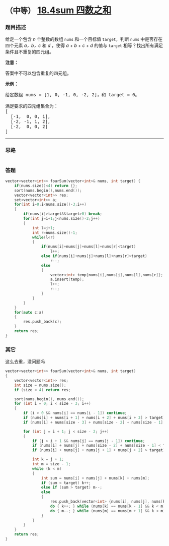 # `（中等）`  [18.4sum 四数之和](https://leetcode-cn.com/problems/4sum/)

### 题目描述
<p>给定一个包含&nbsp;<em>n</em> 个整数的数组&nbsp;<code>nums</code>&nbsp;和一个目标值&nbsp;<code>target</code>，判断&nbsp;<code>nums</code>&nbsp;中是否存在四个元素 <em>a，</em><em>b，c</em>&nbsp;和 <em>d</em>&nbsp;，使得&nbsp;<em>a</em> + <em>b</em> + <em>c</em> + <em>d</em>&nbsp;的值与&nbsp;<code>target</code>&nbsp;相等？找出所有满足条件且不重复的四元组。</p>

<p><strong>注意：</strong></p>

<p>答案中不可以包含重复的四元组。</p>

<p><strong>示例：</strong></p>

<pre>给定数组 nums = [1, 0, -1, 0, -2, 2]，和 target = 0。

满足要求的四元组集合为：
[
  [-1,  0, 0, 1],
  [-2, -1, 1, 2],
  [-2,  0, 0, 2]
]
</pre>


---
### 思路
```
```

### 答题
``` C++
vector<vector<int>> fourSum(vector<int>& nums, int target) {
    if(nums.size()<4) return {};
    sort(nums.begin(),nums.end());
    vector<vector<int>> res;
    set<vector<int>> a;
    for(int i=0;i<nums.size()-3;i++)
    {
        if(nums[i]>target&&target>0) break;
        for(int j=i+1;j<nums.size()-2;j++)
        {
            int l=j+1;
            int r=nums.size()-1;
            while(l<r)
            {
                if(nums[i]+nums[j]+nums[l]+nums[r]<target)
                    l++;
                else if(nums[i]+nums[j]+nums[l]+nums[r]>target)
                    r--;
                else 
                {
                    vector<int> temp{nums[i],nums[j],nums[l],nums[r]};
                    a.insert(temp);
                    l++;
                    r--;
                }
            }
        }
    }
    for(auto c:a)
    {
        res.push_back(c);
    }
    return res;
}
```

### 其它
这么去重，没问题吗
``` C++
vector<vector<int>> fourSum(vector<int>& nums, int target)
{
	vector<vector<int>> res;
	int size = nums.size();
	if (size < 4) return res;

	sort(nums.begin(), nums.end());
	for (int i = 0; i < size - 3; i++)
	{
		if (i > 0 && nums[i] == nums[i - 1]) continue;
		if (nums[i] + nums[i + 1] + nums[i + 2] + nums[i + 3] > target) break;
		if (nums[i] + nums[size - 3] + nums[size - 2] + nums[size - 1] < target) continue;

		for (int j = i + 1; j < size - 2; j++)
		{
			if (j > i + 1 && nums[j] == nums[j - 1]) continue;
			if (nums[i] + nums[j] + nums[size - 2] + nums[size - 1] < target) continue;
			if (nums[i] + nums[j] + nums[j + 1] + nums[j + 2] > target) break;

			int k = j + 1;
			int m = size - 1;
			while (k < m)
			{
				int sum = nums[i] + nums[j] + nums[k] + nums[m];
				if (sum < target) k++;
				else if (sum > target) m--;
				else
				{
					res.push_back(vector<int> {nums[i], nums[j], nums[k], nums[m]});
					do { k++; } while (nums[k] == nums[k - 1] && k < m);
					do { m--; } while (nums[m] == nums[m + 1] && k < m);
				}
			}
		}
	}
	return res;
}
```

